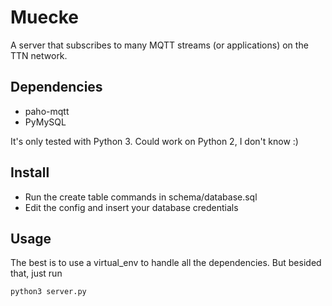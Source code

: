 # Muecke
A server that subscribes to many MQTT streams (or applications) on the TTN network.

## Dependencies
* paho-mqtt
* PyMySQL

It's only tested with Python 3. Could work on Python 2, I don't know :)

## Install
* Run the create table commands in schema/database.sql
* Edit the config and insert your database credentials

## Usage
The best is to use a virtual_env to handle all the dependencies. But besided that, just run

```
python3 server.py
```
